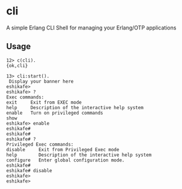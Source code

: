 # cli
A simple Erlang CLI Shell for managing your Erlang/OTP applications

## Usage
```console
12> c(cli).
{ok,cli}

13> cli:start().
 Display your banner here 
eshikafe> 
eshikafe> ?
Exec commands:
exit 	 Exit from EXEC mode
help 	 Description of the interactive help system
enable	 Turn on privileged commands
show      
eshikafe> enable
eshikafe# 
eshikafe# 
eshikafe# ?
Privileged Exec commands:
disable 	Exit from Privileged Exec mode
help 		Description of the interactive help system
configure 	Enter global configuration mode.
eshikafe# 
eshikafe# disable
eshikafe> 
eshikafe> 

```
